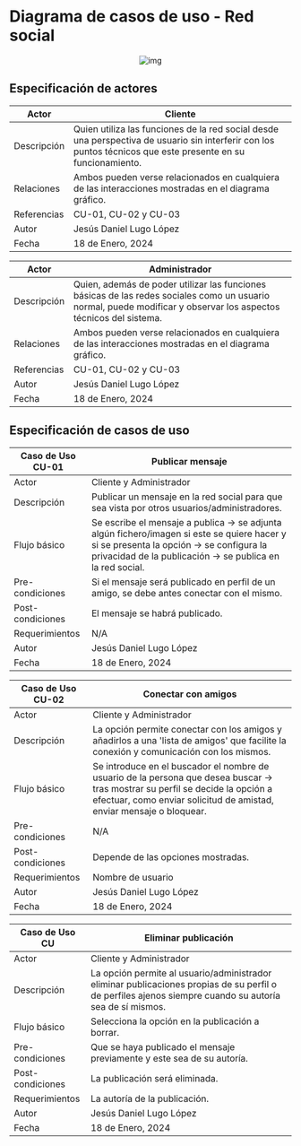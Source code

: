 # Diagrama de casos de uso - Red social

<div align=center>

![img](/diagrama-red-social.drawio.png)

</div>

## Especificación de actores

|  Actor | Cliente |
|---|---|
| Descripción  | Quien utiliza las funciones de la red social desde una perspectiva de usuario sin interferir con los puntos técnicos que este presente en su funcionamiento.  |
| Relaciones | Ambos pueden verse relacionados en cualquiera de las interacciones mostradas en el diagrama gráfico.  |
| Referencias | CU-01, CU-02 y CU-03 |  
| Autor  | Jesús Daniel Lugo López |
|Fecha | 18 de Enero, 2024 |

|  Actor | Administrador |
|---|---|
| Descripción  | Quien, además de poder utilizar las funciones básicas de las redes sociales como un usuario normal, puede modificar y observar los aspectos técnicos del sistema. |
| Relaciones | Ambos pueden verse relacionados en cualquiera de las interacciones mostradas en el diagrama gráfico.  |
| Referencias | CU-01, CU-02 y CU-03 |  
| Autor  | Jesús Daniel Lugo López |
|Fecha | 18 de Enero, 2024 |

## Especificación de casos de uso

 |  Caso de Uso	CU-01 | Publicar mensaje  |
  |---|---|
  | Actor  |  Cliente y Administrador |
  | Descripción | Publicar un mensaje en la red social para que sea vista por otros usuarios/administradores. |
  | Flujo básico | Se escribe el mensaje a publica -> se adjunta algún fichero/imagen si este se quiere hacer y si se presenta la opción -> se configura la privacidad de la publicación -> se publica en la red social. |
  | Pre-condiciones | Si el mensaje será publicado en perfil de un amigo, se debe antes conectar con el mismo. |  
  | Post-condiciones  | El mensaje se habrá publicado.  |  
  |  Requerimientos | N/A |
  | Autor  | Jesús Daniel Lugo López |
  |Fecha | 18 de Enero, 2024 |

   |  Caso de Uso	CU-02 | Conectar con amigos  |
  |---|---|
  | Actor  |  Cliente y Administrador |
  | Descripción | La opción permite conectar con los amigos y añadirlos a una 'lista de amigos' que facilite la conexión y comunicación con los mismos.  |
  | Flujo básico | Se introduce en el buscador el nombre de usuario de la persona que desea buscar -> tras mostrar su perfil se decide la opción a efectuar, como enviar solicitud de amistad, enviar mensaje o bloquear. |
  | Pre-condiciones | N/A  |  
  | Post-condiciones  | Depende de las opciones mostradas. |  
  |  Requerimientos | Nombre de usuario  |
  | Autor  | Jesús Daniel Lugo López |
  |Fecha | 18 de Enero, 2024 |

   |  Caso de Uso	CU | Eliminar publicación  |
  |---|---|
  | Actor  |  Cliente y Administrador |
  | Descripción | La opción permite al usuario/administrador eliminar publicaciones propias de su perfil o de perfiles ajenos siempre cuando su autoría sea de sí mismos.  |
  | Flujo básico | Selecciona la opción en la publicación a borrar. |
  | Pre-condiciones | Que se haya publicado el mensaje previamente y este sea de su autoría.  |  
  | Post-condiciones  | La publicación será eliminada.  |  
  |  Requerimientos |La autoría de la publicación. |
  | Autor  | Jesús Daniel Lugo López |
  |Fecha | 18 de Enero, 2024 |
